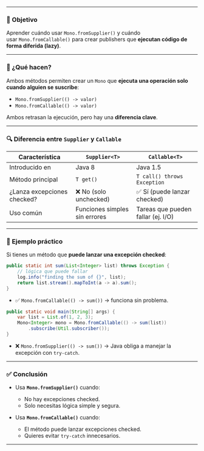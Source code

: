 
---

### 🎯 Objetivo

Aprender cuándo usar `Mono.fromSupplier()` y cuándo usar `Mono.fromCallable()` para crear publishers que **ejecutan código de forma diferida (lazy)**.

---

### 🧪 ¿Qué hacen?

Ambos métodos permiten crear un `Mono` que **ejecuta una operación solo cuando alguien se suscribe**:

- `Mono.fromSupplier(() -> valor)`
- `Mono.fromCallable(() -> valor)`

Ambos retrasan la ejecución, pero hay una **diferencia clave**.

---

### 🔍 Diferencia entre `Supplier` y `Callable`

|Característica|`Supplier<T>`|`Callable<T>`|
|---|---|---|
|Introducido en|Java 8|Java 1.5|
|Método principal|`T get()`|`T call() throws Exception`|
|¿Lanza excepciones checked?|❌ No (solo unchecked)|✅ Sí (puede lanzar checked)|
|Uso común|Funciones simples sin errores|Tareas que pueden fallar (ej. I/O)|

---

### 🧪 Ejemplo práctico

Si tienes un método que **puede lanzar una excepción checked**:

```java
public static int sum(List<Integer> list) throws Exception {
    // lógica que puede fallar
	log.info("finding the sum of {}", list);  
    return list.stream().mapToInt(a -> a).sum();  
}
```

- ✅ `Mono.fromCallable(() -> sum())` → funciona sin problema.

```java
public static void main(String[] args) {
	var list = List.of(1, 2, 3);
	Mono<Integer> mono = Mono.fromCallable(() -> sum(list))
		.subscribe(Util.subscriber());
}
```

- ❌ `Mono.fromSupplier(() -> sum())` → Java obliga a manejar la excepción con `try-catch`.

---

### ✅ Conclusión

- Usa **`Mono.fromSupplier()`** cuando:
    
    - No hay excepciones checked.
    - Solo necesitas lógica simple y segura.
- Usa **`Mono.fromCallable()`** cuando:
    
    - El método puede lanzar excepciones checked.
    - Quieres evitar `try-catch` innecesarios.

---